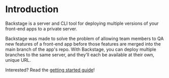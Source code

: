 # Introduction

Backstage is a server and CLI tool for deploying multiple versions of your front-end apps to a private server.

Backstage was made to solve the problem of allowing team members to QA new features of a front-end app before those features are merged into the main branch of the app's repo. With Backstage, you can deploy multiple branches to the same server, and they'll each be available at their own, unique URL.

Interested? Read the [getting started guide](./getting-started.md)!
